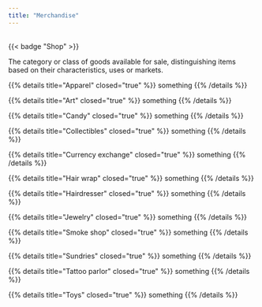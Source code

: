 ```yaml
---
title: "Merchandise"
---
```


<br />
{{< badge "Shop" >}}

The category or class of goods available for sale, distinguishing items based on their characteristics, uses or markets.

{{% details title="Apparel" closed="true" %}}
something
{{% /details %}}

{{% details title="Art" closed="true" %}}
something
{{% /details %}}

{{% details title="Candy" closed="true" %}}
something
{{% /details %}}

{{% details title="Collectibles" closed="true" %}}
something
{{% /details %}}

{{% details title="Currency exchange" closed="true" %}}
something
{{% /details %}}

{{% details title="Hair wrap" closed="true" %}}
something
{{% /details %}}

{{% details title="Hairdresser" closed="true" %}}
something
{{% /details %}}

{{% details title="Jewelry" closed="true" %}}
something
{{% /details %}}

{{% details title="Smoke shop" closed="true" %}}
something
{{% /details %}}

{{% details title="Sundries" closed="true" %}}
something
{{% /details %}}

{{% details title="Tattoo parlor" closed="true" %}}
something
{{% /details %}}

{{% details title="Toys" closed="true" %}}
something
{{% /details %}}
